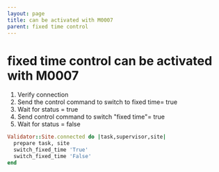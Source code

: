 ```yaml
---
layout: page
title: can be activated with M0007
parent: fixed time control
---
```


# fixed time control can be activated with M0007

1. Verify connection
2. Send the control command to switch to  fixed time= true
3. Wait for status = true
4. Send control command to switch "fixed time"= true
5. Wait for status = false

```ruby
Validator::Site.connected do |task,supervisor,site|
  prepare task, site
  switch_fixed_time 'True'
  switch_fixed_time 'False'
end
```

